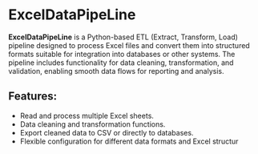 # ExcelDataPipeLine

**ExcelDataPipeLine** is a Python-based ETL (Extract, Transform, Load) pipeline designed to process Excel files and convert them into structured formats suitable for integration into databases or other systems. The pipeline includes functionality for data cleaning, transformation, and validation, enabling smooth data flows for reporting and analysis.

## Features:
- Read and process multiple Excel sheets.
- Data cleaning and transformation functions.
- Export cleaned data to CSV or directly to databases.
- Flexible configuration for different data formats and Excel structur
